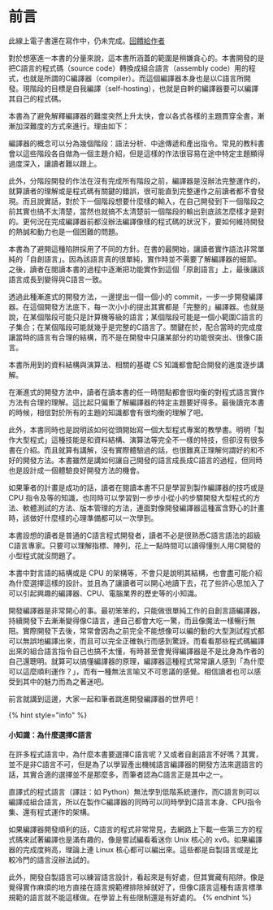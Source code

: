 # 前言

此線上電子書還在寫作中，仍未完成。[回饋給作者](https://goo.gl/forms/DWmgm5fChpJ6IEFI3)

對於想塞進一本書的分量來說，這本書所涵蓋的範圍是稍嫌貪心的。本書開發的是把C語言的程式碼（source code）轉換成組合語言（assembly code）用的程式，也就是所謂的C編譯器（compiler）。而這個編譯器本身也是以C語言所開發。現階段的目標是自我編譯（self-hosting），也就是自幹的編譯器要可以編譯其自己的程式碼。

本書為了避免解釋編譯器的難度突然上升太快，會以各式各樣的主題貫穿全書，漸漸加深難度的方式來進行。理由如下：

編譯器的概念可以分為幾個階段：語法分析、中途傳遞和產出指令。常見的教科書會以這些階段各自做為一個主題介紹，但是這樣的作法很容易在途中特定主題顯得過度深入，讓讀者難以跟上。

此外，分階段開發的作法在沒有完成所有階段之前，編譯器是沒辦法完整運作的，就算讀者的理解或是程式碼有關鍵的錯誤，很可能直到完整運作之前讀者都不會發現。而且說實話，對於下一個階段想要什麼樣的輸入，在自己開發到下一個階段之前其實也搞不太清楚，當然也就搞不太清楚前一個階段的輸出到底該怎麼樣才是對的。更何況在完成編譯器前都沒辦法編譯像樣的程式碼的狀況下，要如何維持開發的熱誠和動力也是一個困難的問題。

本書為了避開這種陷阱採用了不同的方針。在書的最開始，讓讀者實作語法非常單純的「自創語言」。因為該語言真的很單純，實作時並不需要了解編譯器的細節。之後，讀者在閱讀本書的過程中逐漸把功能實作到這個「原創語言」上，最後讓該語言成長到變得與C語言一致。

透過此種漸進式的開發方法，一邊提出一個一個小的 commit，一步一步開發編譯器。在這個開發方法底下，每一次小小的提出其實都是「完整的」編譯器。也就是說，在某個階段可能只是計算機等級的語言；某個階段可能是一個小範圍C語言的子集合；在某個階段可能就幾乎是完整的C語言了。關鍵在於，配合當時的完成度讓當時的語言有合理的結構，而不是在開發中只讓某部分的功能很突出、很像C語言。

本書所用到的資料結構與演算法、相關的基礎 CS 知識都會配合開發的進度逐步講解。

在漸進式的開發方法中，讀者在讀本書的任一時間點都會很均衡的對程式語言實作方法有合理的理解。這比起只偏重了解編譯器的特定主題要好得多。最後讀完本書的時候，相信對於所有的主題的知識都會有很均衡的理解了吧。

此外，本書同時也是說明該如何從頭開始寫一個大型程式專案的教學書。明明「製作大型程式」這種技能是和資料結構、演算法等完全不一樣的特技，但卻沒有很多書在介紹。而且就算有講解，沒有實際體驗過的話，也很難真正理解何謂好的和不好的開發方法。本書雖然是講如何讓自己開發的語言成長成C語言的過程，但同時也是設計成一個體驗良好開發方法的機會。

如果筆者的計畫是成功的話，讀者在閱讀本書不只是學習到製作編譯器的技巧或是 CPU 指令及等的知識，也同時可以學習到一步步小從小的步驟開發大型程式的方法、軟體測試的方法、版本管理的方法，連面對像開發編譯器這種富含野心的計畫時，該做好什麼樣的心理準備都可以一次學到。

本書設想的讀者是普通的C語言程式開發者，讀者不必是很熟悉C語言語法的超級C語言專家。只要可以理解指標、陣列，花上一點時間可以讀得懂別人用C開發的小型程式就沒問題了。

本書中對言語的結構或是 CPU 的架構等，不會只是說明其結構，也會盡可能介紹為什麼選擇這樣的設計。並且為了讓讀者可以開心地讀下去，花了些許心思加入了可以引起興趣的編譯器、CPU、電腦業界的歷史等的小知識。

開發編譯器是非常開心的事。最初笨笨的，只能做很單純工作的自創言語編譯器，持續開發下去漸漸變得像C語言，連自己都會大吃一驚，而且像魔法一樣暢行無阻。實際開發下去後，常常會因為之前完全不能想像可以編的動的大型測試程式都可以無誤地編譯出來，而且可以完全正確執行而感到驚訝。而看看那些程式碼編譯出來的組合語言指令自己也搞不太懂，有時甚至會覺得編譯器是不是比身為作者的自己還聰明。就算可以搞懂編譯器的原理，編譯器這種程式常常讓人感到「為什麼可以這麼順利運作？」，而有一種無法言喻又不可思議的感覺。相信讀者也可以感受到其中的魅力而為之著迷吧。

前言就講到這邊，大家一起和筆者跳進開發編譯器的世界吧！

{% hint style="info" %}
#### 小知識：為什麼選擇C語言

在許多程式語言中，為什麼本書要選擇C語言呢？又或者自創語言不好嗎？其實，並不是非C語言不可，但是為了以學習產出機械語言編譯器的開發方法來選語言的話，其實合適的選擇並不是那麼多，而筆者認為C語言正是其中之一。

直譯式的程式語言（譯註：如 Python）無法學到低階系統運作，而C語言則可以編譯成組合語言，所以在製作C編譯器的同時可以同時學到C語言本身、CPU指令集、還有程式運作的架構。

如果編譯器開發順利的話，C語言的程式非常常見，去網路上下載一些第三方的程式碼來試著編譯也是滿有趣的，像是嘗試編看看迷你 Unix 核心的 xv6。如果編譯器的完成度夠高，理論上連 Linux 核心都可以編出來。這些都是自製語言或是比較冷門的語言沒辦法試的。

此外，開發自製語言可以練習語言設計，看起來是有好處，但其實藏有陷阱。像是覺得實作麻煩的地方直接在語言規範裡排除掉就好了，但像C語言這種有語言標準規範的語言就不能這樣做。在學習上有些限制還是有好處的。
{% endhint %}



